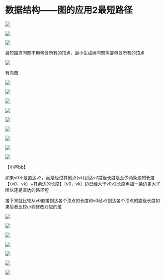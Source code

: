 数据结构——图的应用2最短路径
===============

![](https://i0.hdslb.com/bfs/article/7ed07a691adcfe8b2b4edd6834a84e7b83fb9698.png)

![](https://i0.hdslb.com/bfs/article/d775090a1fbcfaf0f0235de2bb200b3767c67ef9.png)

![](https://i0.hdslb.com/bfs/article/ea7a5307811c1f4e254ccba4f04d416358a1316a.png)

最短路径问题不用包含所有的顶点，最小生成树问题需要包含所有的顶点

![](https://i0.hdslb.com/bfs/article/08e0c1e21e79e79800cf8bc1817f2e49524d0815.png)

有向图

![](https://i0.hdslb.com/bfs/article/8ffc4ab0f3f16d89080bd01693d62860df069d78.png)

![](https://i0.hdslb.com/bfs/article/776e07bb33823309692f9a1141222d5a827e136f.png)

![](https://i0.hdslb.com/bfs/article/43022d92131ae7946ef63445f8747dc18bde099a.png)

![](https://i0.hdslb.com/bfs/article/db85d7aca7444141b34942aa3539d609940cd60f.png)

![](https://i0.hdslb.com/bfs/article/993e8e1e68a0ffcb4bc5366a1d342a5c65a5a6c8.png)

![](https://i0.hdslb.com/bfs/article/d5f682681e83568ae110914b8e306edae535fc59.png)

![](https://i0.hdslb.com/bfs/article/82e379205110dc3cfaed63a34e9912bddd4d3f71.png)

![](https://i0.hdslb.com/bfs/article/3f3ae0c0d6cd8fac9a15c03426f0d68bca4d2430.png)

![](https://i0.hdslb.com/bfs/article/bb9bf6c4ebbd176c944ea3e1bf35e880f7d325ea.png)

【小声bb】

如果v0不是直达v2，而是经过其他点(vk)到达v2路径长度是至少两条边的长度【（v0，vk）+其余边的长度】（v0，vk）边已经大于v0v2长度再加一条边更大了所以还是直达的路径短

接下来就比较从v0直接到达各个顶点的长度和v0经v2到达各个顶点的路径长度如果后者比较小则修改对应的值

![](https://i0.hdslb.com/bfs/article/1b965029d906f70b84019eff860a371f310f58e3.png)

![](https://i0.hdslb.com/bfs/article/d7685c4c306f0b6ac02f77a6d768a7b2dff7bba6.png)

![](https://i0.hdslb.com/bfs/article/1f2bc1739979705da037c835cd3c9f1570828c84.png)

![](https://i0.hdslb.com/bfs/article/a2a0f568fdc8ce94ea428745fee1d9897630801d.png)

![](https://i0.hdslb.com/bfs/article/6b624dc2b2f84e6d37f2263389fda76110d14970.png)

![](https://i0.hdslb.com/bfs/article/308edfa2507559f0cd7d21ec367472cb27b1bd8c.png)

![](https://i0.hdslb.com/bfs/article/ebf54c205ce8a8c94b0b6e547975f9d06165c67e.png)

  

